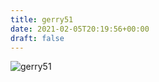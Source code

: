 ```yaml
---
title: gerry51
date: 2021-02-05T20:19:56+00:00
draft: false
---
```


![gerry51](/images/2018d.jpeg)

